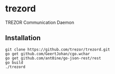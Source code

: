trezord
=======

TREZOR Communication Daemon

Installation
------------

    git clone https://github.com/trezor/trezord.git
    go get github.com/GeertJohan/cgo.wchar
    go get github.com/ant0ine/go-json-rest/rest
    go build
    ./trezord
